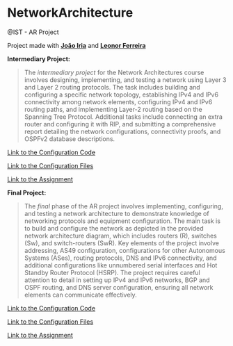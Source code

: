 # NetworkArchitecture
@IST - AR Project

Project made with **[João Iria](https://github.com/JoaoIria)** and **[Leonor Ferreira](https://github.com/LeonorRFerreira)**

**Intermediary Project:**
> The _intermediary project_ for the Network Architectures course involves designing, implementing, and testing a network using Layer 3 and Layer 2 routing protocols. The task includes building and configuring a specific network topology, establishing IPv4 and IPv6 connectivity among network elements, configuring IPv4 and IPv6 routing paths, and implementing Layer-2 routing based on the Spanning Tree Protocol. Additional tasks include connecting an extra router and configuring it with RIP, and submitting a comprehensive report detailing the network configurations, connectivity proofs, and OSPFv2 database descriptions.

[Link to the Configuration Code](https://drive.google.com/file/d/1JrAgT1xDyd3u4wu1t7YFLxS1r_ucYhVe/view?usp=drive_link)


[Link to the Configuration Files](https://drive.google.com/file/d/1Ka7e5IBqZpu4aBx2aJGF0lYjUx2gcd9i/view?usp=sharing)


[Link to the Assignment](https://github.com/joaoafs/NetworkArchitecture/blob/main/enunciado-intermedio.pdf)


**Final Project:**
> The _final_ phase of the AR project involves implementing, configuring, and testing a network architecture to demonstrate knowledge of networking protocols and equipment configuration. The main task is to build and configure the network as depicted in the provided network architecture diagram, which includes routers (R), switches (Sw), and switch-routers (SwR). Key elements of the project involve addressing, AS49 configuration, configurations for other Autonomous Systems (ASes), routing protocols, DNS and IPv6 connectivity, and additional configurations like unnumbered serial interfaces and Hot Standby Router Protocol (HSRP). The project requires careful attention to detail in setting up IPv4 and IPv6 networks, BGP and OSPF routing, and DNS server configuration, ensuring all network elements can communicate effectively.

[Link to the Configuration Code](https://github.com/joaoafs/NetworkArchitecture/tree/main/G2FinalConfig)

[Link to the Configuration Files](https://drive.google.com/file/d/1qsa-R7ZqNlEmsgwLX1cFiKAOiCAjxb_t/view?usp=sharing)

[Link to the Assignment](https://github.com/joaoafs/NetworkArchitecture/blob/main/enunciado-final.pdf)
